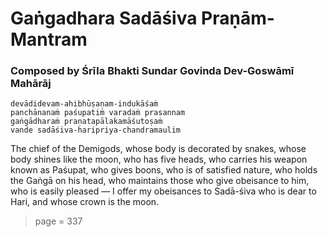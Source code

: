 # Gaṅgadhara Sadāśiva Praṇām-Mantram

### Composed by Śrīla Bhakti Sundar Govinda Dev-Goswāmī Mahārāj

    devādidevam-ahibhūṣaṇam-indukāśaṁ
    panchānanaṁ paśupatiṁ varadaṁ prasannam
    gaṅgādharaṁ praṇatapālakamāśutoṣaṁ
    vande sadāśiva-haripriya-chandramaulim

The chief of the Demigods, whose body is decorated by snakes, whose body shines like the moon, who has five heads, who carries his weapon known as Paśupat, who gives boons, who is of satisfied nature, who holds the Gaṅgā on his head, who maintains those who give obeisance to him, who is easily pleased — I offer my obeisances to Sadā-śiva who is dear to Hari, and whose crown is the moon.


> page = 337